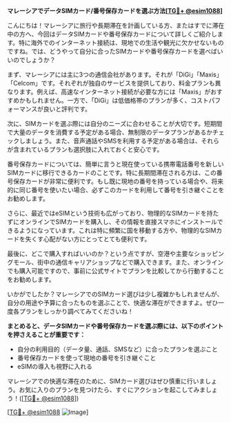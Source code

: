 **マレーシアでデータSIMカード/番号保存カードを選ぶ方法[[TG💪+ @esim1088](https://t.me/s/esim1088)]**

こんにちは！マレーシアに旅行や長期滞在を計画している方、またはすでに滞在中の方へ、今回はデータSIMカードや番号保存カードについて詳しくご紹介します。特に海外でのインターネット接続は、現地での生活や観光に欠かせないものですね。では、どうやって自分に合ったSIMカードや番号保存カードを選べばいいのでしょうか？

まず、マレーシアには主に3つの通信会社があります。それが「DiGi」「Maxis」「Celcom」です。それぞれが独自のサービスを提供しており、料金プランも異なります。例えば、高速なインターネット接続が必要な方には「Maxis」がおすすめかもしれません。一方で、「DiGi」は低価格帯のプランが多く、コストパフォーマンスが良いと評判です。

次に、SIMカードを選ぶ際には自分のニーズに合わせることが大切です。短期間で大量のデータを消費する予定がある場合、無制限のデータプランがあるかチェックしましょう。また、音声通話やSMSを利用する予定がある場合は、それらが含まれているプランも選択肢に入れておくと安心です。

番号保存カードについては、簡単に言うと現在使っている携帯電話番号を新しいSIMカードに移行できるカードのことです。特に長期間滞在される方は、この番号保存カードが非常に便利です。もし既に現地の番号を持っている場合や、将来的に同じ番号を使いたい場合、必ずこのカードを利用して番号を引き継ぐことをお勧めします。

さらに、最近ではeSIMという技術も広がっており、物理的なSIMカードを持たずにオンラインでSIMカードを購入し、その情報を直接スマホにインストールできるようになっています。これは特に頻繁に国を移動する方や、物理的なSIMカードを失くす心配がない方にとってとても便利です。

最後に、どこで購入すればいいのか？という点ですが、空港や主要なショッピングモール、街中の通信キャリアショップなどで購入できます。また、オンラインでも購入可能ですので、事前に公式サイトでプランを比較してから行動することをお勧めします。

いかがでしたか？マレーシアでのSIMカード選びは少し複雑かもしれませんが、自分の用途や予算に合ったものを選ぶことで、快適な滞在ができますよ。ぜひ一度各プランをしっかり調べてみてくださいね！

**まとめると、データSIMカードや番号保存カードを選ぶ際には、以下のポイントを押さえることが重要です：**
- 自分の利用目的（データ量、通話、SMSなど）に合ったプランを選ぶこと
- 番号保存カードを使って現地の番号を引き継ぐこと
- eSIMの導入も視野に入れる

マレーシアでの快適な滞在のために、SIMカード選びはぜひ慎重に行いましょう。お気に入りのプランを見つけたら、すぐにアクションを起こしてみましょう！([[TG💪+ @esim1088](https://t.me/s/esim1088)])

[[TG💪+ @esim1088](https://t.me/s/esim1088) ![Image](https://i.postimg.cc/Y0z9fWf4/image.png)]